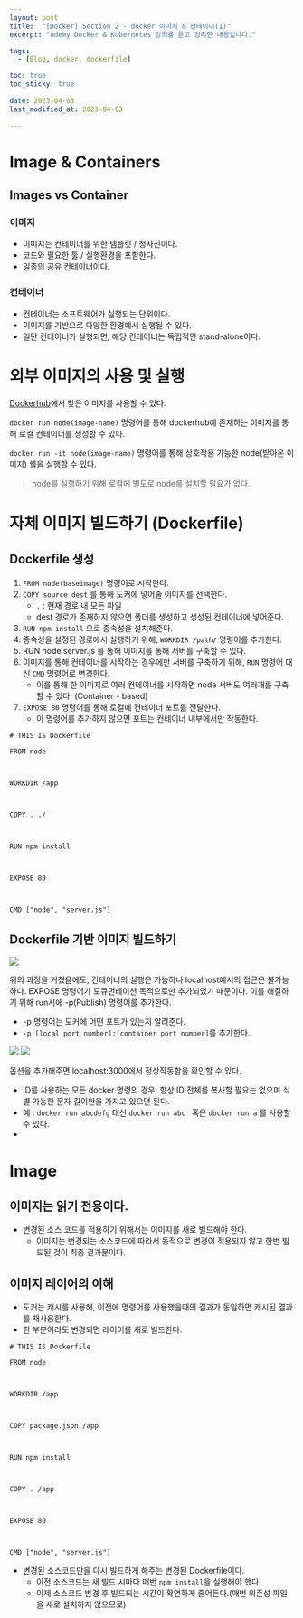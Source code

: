 ```yaml
---
layout: post
title:  "[Docker] Section 2 - docker 이미지 & 컨테이너(1)"
excerpt: "udemy Docker & Kubernetes 강의를 듣고 정리한 내용입니다."

tags:
  - [Blog, docker, dockerfile]

toc: true
toc_sticky: true
 
date: 2023-04-03
last_modified_at: 2023-04-03

---
```


# Image & Containers

## Images vs Container

### 이미지
- 이미지는 컨테이너를 위한 템플릿 / 청사진이다.
- 코드와 필요한 툴 / 실행환경을 포함한다.
- 일종의 공유 컨테이너이다.

### 컨테이너
- 컨테이너는 소프트웨어가 실행되는 단위이다.
- 이미지를 기반으로 다양한 환경에서 실행될 수 있다.
- 일단 컨테이너가 실행되면, 해당 컨테이너는 독립적인 stand-alone이다.

# 외부 이미지의 사용 및 실행

[Dockerhub](https://hub.docker.com)에서 찾은 이미지를 사용할 수 있다.

`docker run node(image-name)` 명령어를 통해 dockerhub에 존재하는 이미지를 통해 로컬 컨테이너를 생성할 수 있다.

`docker run -it node(image-name)` 명령어를 통해 상호작용 가능한 node(받아온 이미지) 쉘을 실행할 수 있다.

> node를 실행하기 위해 로컬에 별도로 node를 설치할 필요가 없다.

# 자체 이미지 빌드하기 (Dockerfile)

## Dockerfile 생성

1. `FROM node(baseimage)` 명령어로 시작한다.
2. `COPY source dest` 를 통해 도커에 넣어줄 이미지를 선택한다. 
	-  `.` : 현재 경로 내 모든 파일
	- dest 경로가 존재하지 않으면 폴더를 생성하고 생성된 컨테이너에 넣어준다.
3. `RUN npm install` 으로 종속성을 설치해준다.
4. 종속성을 설정된 경로에서 실행하기 위해, `WORKDIR /path/` 명령어를 추가한다.
5. RUN node server.js 를 통해 이미지를 통해 서버를 구축할 수 있다.
6. 이미지를 통해 컨테이너를 시작하는 경우에만 서버를 구축하기 위해, `RUN` 명령어 대신 `CMD` 명령어로 변경한다.
	- 이를 통해 한 이미지로 여러 컨테이너를 시작하면 node 서버도 여러개를 구축할 수 있다. (Container - based)
7. `EXPOSE 80` 명령어를 통해 로컬에 컨테이너 포트를 전달한다.
	- 이 명령어를 추가하지 않으면 포트는 컨테이너 내부에서만 작동한다.

```
# THIS IS Dockerfile

FROM node

  

WORKDIR /app

  

COPY . ./

  

RUN npm install

  

EXPOSE 80

  

CMD ["node", "server.js"]
```

## Dockerfile 기반 이미지 빌드하기

![](/attatchments/dockerbuilds2.png)

위의 과정을 거쳤음에도, 컨테이너의 실행은 가능하나 localhost에서의 접근은 불가능하다.
EXPOSE 명령어가 도큐먼테이션 목적으로만 추가되었기 때문이다. 이를 해결하기 위해 run시에 -p(Publish) 명령어를 추가한다.

- -p 명령어는 도커에 어떤 포트가 있는지 알려준다.
- `-p [local port number]:[container port number]`를 추가한다.

![](/attatchments/dockerlocalhosts2.png)
![](/attatchments/dockerruns2.png)

옵션을 추가해주면 localhost:3000에서 정상작동함을 확인할 수 있다.

- ID를 사용하는 모든 docker 명령의  경우, 항상 ID 전체를 복사할 필요는 없으며 식별 가능한 문자 길이만을 가지고 있으면 된다.
- 예 : `docker run abcdefg` 대신 `docker run abc ` 혹은 `docker run a` 를 사용할 수 있다.
- 

# Image

## 이미지는 읽기 전용이다.

- 변경된 소스 코드를 적용하기 위해서는 이미지를 새로 빌드해야 한다.
	- 이미지는 변경되는 소스코드에 따라서 동적으로 변경이 적용되지 않고 한번 빌드된 것이 최종 결과물이다.

## 이미지 레이어의 이해

- 도커는 캐시를 사용해, 이전에 명령어를 사용했을때의 결과가 동일하면 캐시된 결과를 재사용한다.
- 한 부분이라도 변경되면 레이어를 새로 빌드한다.

```
# THIS IS Dockerfile

FROM node

  

WORKDIR /app

  

COPY package.json /app

  

RUN npm install

  

COPY . /app

  

EXPOSE 80

  

CMD ["node", "server.js"]
```

- 변경된 소스코드만을 다시 빌드하게 해주는 변경된 Dockerfile이다.
	- 이전 소스코드는 새 빌드 시마다 매번 `npm install`을 실행해야 했다.
	- 이제 소스코드 변경 후 빌드되는 시간이 확연하게 줄어든다.(매번 의존성 파일을 새로 설치하지 않으므로)